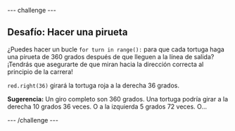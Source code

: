 --- challenge ---
## Desafío: Hacer una pirueta 

¿Puedes hacer un bucle `for turn in range():` para que cada tortuga haga una pirueta de 360 grados después de que lleguen a la línea de salida? ¡Tendrás que asegurarte  de que miran hacia la dirección correcta al principio de la carrera!

`red.right(36)` girará la tortuga roja a la derecha 36 grados.

**Sugerencia:** Un giro completo son 360 grados. Una tortuga podría girar a la derecha 10 grados 36 veces. O a la izquierda 5 grados 72 veces. O...

--- /challenge ---